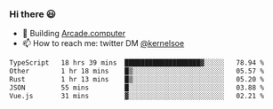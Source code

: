 ### Hi there 😃

- 🔨 Building [Arcade.computer](https://arcade.computer)
- 📫 How to reach me: twitter DM [@kernelsoe](https://twitter.com/kernelsoe)

<!--START_SECTION:waka-->

```txt
TypeScript   18 hrs 39 mins  ███████████████████▓░░░░░   78.94 %
Other        1 hr 18 mins    █▒░░░░░░░░░░░░░░░░░░░░░░░   05.57 %
Rust         1 hr 13 mins    █▒░░░░░░░░░░░░░░░░░░░░░░░   05.20 %
JSON         55 mins         █░░░░░░░░░░░░░░░░░░░░░░░░   03.88 %
Vue.js       31 mins         ▓░░░░░░░░░░░░░░░░░░░░░░░░   02.21 %
```

<!--END_SECTION:waka-->
